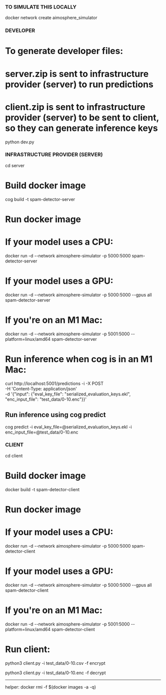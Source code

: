 ### TO SIMULATE THIS LOCALLY ###
docker network create aimosphere_simulator


### DEVELOPER ###

# To generate developer files:
# server.zip is sent to infrastructure provider (server) to run predictions
# client.zip is sent to infrastructure provider (server) to be sent to client, so they can generate inference keys
python dev.py


### INFRASTRUCTURE PROVIDER  (SERVER) ###

cd server

# Build docker image 
cog build -t spam-detector-server

# Run docker image
# If your model uses a CPU:
docker run -d --network aimosphere-simulator -p 5000:5000 spam-detector-server
# If your model uses a GPU:
docker run -d --network aimosphere-simulator -p 5000:5000 --gpus all spam-detector-server
# If you're on an M1 Mac:
docker run -d --network aimosphere-simulator -p 5001:5000 --platform=linux/amd64 spam-detector-server

# Run inference when cog is in an M1 Mac:
curl http://localhost:5001/predictions -i -X POST \
    -H 'Content-Type: application/json' \
    -d '{"input": {"eval_key_file": "serialized_evaluation_keys.ekl",
    "enc_input_file": "test_data/0-10.enc"}}'

## Run inference using cog predict
cog predict -i eval_key_file=@serialized_evaluation_keys.ekl -i enc_input_file=@test_data/0-10.enc


### CLIENT ###

cd client

# Build docker image 
docker build -t spam-detector-client

# Run docker image
# If your model uses a CPU:
docker run -d --network aimosphere-simulator -p 5000:5000 spam-detector-client
# If your model uses a GPU:
docker run -d --network aimosphere-simulator -p 5000:5000 --gpus all spam-detector-client
# If you're on an M1 Mac:
docker run -d --network aimosphere-simulator -p 5001:5000 --platform=linux/amd64 spam-detector-client

# Run client:
python3 client.py -i test_data/0-10.csv -f encrypt

python3 client.py -i test_data/0-10.enc -f decrypt


_____________________________________________________________________________________________________________
helper:
    docker rmi -f $(docker images -a -q)